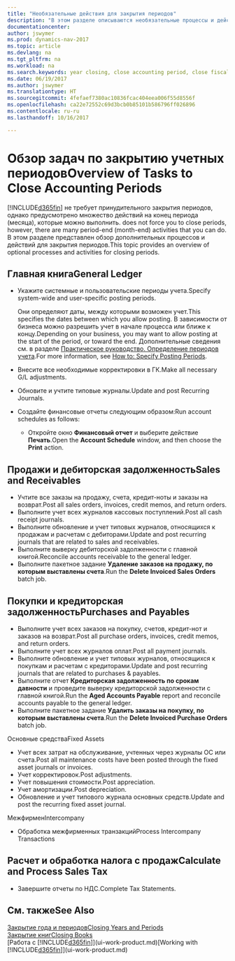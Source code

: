 ```yaml
---
title: "Необязательные действия для закрытия периодов"
description: "В этом разделе описываются необязательные процессы и действия по закрытию учетных периодов в Dynamics NAV."
documentationcenter: 
author: jswymer
ms.prod: dynamics-nav-2017
ms.topic: article
ms.devlang: na
ms.tgt_pltfrm: na
ms.workload: na
ms.search.keywords: year closing, close accounting period, close fiscal year, aging, creditor payments, vendor payments
ms.date: 06/19/2017
ms.author: jswymer
ms.translationtype: HT
ms.sourcegitcommit: 4fefaef7380ac10836fcac404eea006f55d8556f
ms.openlocfilehash: ca22e72552c69d3bcb0b85101b586796ff026896
ms.contentlocale: ru-ru
ms.lasthandoff: 10/16/2017

---
```

# <a name="overview-of-tasks-to-close-accounting-periods"></a><span data-ttu-id="c0636-103">Обзор задач по закрытию учетных периодов</span><span class="sxs-lookup"><span data-stu-id="c0636-103">Overview of Tasks to Close Accounting Periods</span></span>
[!INCLUDE[d365fin](includes/d365fin_md.md)]<span data-ttu-id="c0636-104"> не требует принудительного закрытия периодов, однако предусмотрено множество действий на конец периода (месяца), которые можно выполнить.</span><span class="sxs-lookup"><span data-stu-id="c0636-104"> does not force you to close periods, however, there are many period-end (month-end) activities that you can do.</span></span> <span data-ttu-id="c0636-105">В этом разделе представлен обзор дополнительных процессов и действий для закрытия периодов.</span><span class="sxs-lookup"><span data-stu-id="c0636-105">This topic provides an overview of optional processes and activities for closing periods.</span></span>  

## <a name="general-ledger"></a><span data-ttu-id="c0636-106">Главная книга</span><span class="sxs-lookup"><span data-stu-id="c0636-106">General Ledger</span></span>
* <span data-ttu-id="c0636-107">Укажите системные и пользовательские периоды учета.</span><span class="sxs-lookup"><span data-stu-id="c0636-107">Specify system-wide and user-specific posting periods.</span></span>  

    <span data-ttu-id="c0636-108">Они определяют даты, между которыми возможен учет.</span><span class="sxs-lookup"><span data-stu-id="c0636-108">This specifies the dates between which you allow posting.</span></span> <span data-ttu-id="c0636-109">В зависимости от бизнеса можно разрешить учет в начале процесса или ближе к концу.</span><span class="sxs-lookup"><span data-stu-id="c0636-109">Depending on your business, you may want to allow posting at the start of the period, or toward the end.</span></span> <span data-ttu-id="c0636-110">Дополнительные сведения см. в разделе [Практическое руководство. Определение периодов учета](finance-how-specify-posting-periods.md).</span><span class="sxs-lookup"><span data-stu-id="c0636-110">For more information, see [How to: Specify Posting Periods](finance-how-specify-posting-periods.md).</span></span>  
* <span data-ttu-id="c0636-111">Внесите все необходимые корректировки в ГК.</span><span class="sxs-lookup"><span data-stu-id="c0636-111">Make all necessary G/L adjustments.</span></span>  
* <span data-ttu-id="c0636-112">Обновите и учтите типовые журналы.</span><span class="sxs-lookup"><span data-stu-id="c0636-112">Update and post Recurring Journals.</span></span>  
  <!--* Process Consolidations-->
* <span data-ttu-id="c0636-113">Создайте финансовые отчеты следующим образом:</span><span class="sxs-lookup"><span data-stu-id="c0636-113">Run account schedules as follows:</span></span>  
  * <span data-ttu-id="c0636-114">Откройте окно **Финансовый отчет** и выберите действие **Печать**.</span><span class="sxs-lookup"><span data-stu-id="c0636-114">Open the **Account Schedule** window, and then choose the **Print** action.</span></span>  

## <a name="sales-and-receivables"></a><span data-ttu-id="c0636-115">Продажи и дебиторская задолженность</span><span class="sxs-lookup"><span data-stu-id="c0636-115">Sales and Receivables</span></span>
* <span data-ttu-id="c0636-116">Учтите все заказы на продажу, счета, кредит-ноты и заказы на возврат.</span><span class="sxs-lookup"><span data-stu-id="c0636-116">Post all sales orders, invoices, credit memos, and return orders.</span></span>  
* <span data-ttu-id="c0636-117">Выполните учет всех журналов кассовых поступлений.</span><span class="sxs-lookup"><span data-stu-id="c0636-117">Post all cash receipt journals.</span></span>  
* <span data-ttu-id="c0636-118">Выполните обновление и учет типовых журналов, относящихся к продажам и расчетам с дебиторами.</span><span class="sxs-lookup"><span data-stu-id="c0636-118">Update and post recurring journals that are related to sales and receivables.</span></span>  
* <span data-ttu-id="c0636-119">Выполните выверку дебиторской задолженности с главной книгой.</span><span class="sxs-lookup"><span data-stu-id="c0636-119">Reconcile accounts receivable to the general ledger.</span></span>  
* <span data-ttu-id="c0636-120">Выполните пакетное задание **Удаление заказов на продажу, по которым выставлены счета**.</span><span class="sxs-lookup"><span data-stu-id="c0636-120">Run the **Delete Invoiced Sales Orders** batch job.</span></span>  

## <a name="purchases-and-payables"></a><span data-ttu-id="c0636-121">Покупки и кредиторская задолженность</span><span class="sxs-lookup"><span data-stu-id="c0636-121">Purchases and Payables</span></span>
* <span data-ttu-id="c0636-122">Выполните учет всех заказов на покупку, счетов, кредит-нот и заказов на возврат.</span><span class="sxs-lookup"><span data-stu-id="c0636-122">Post all purchase orders, invoices, credit memos, and return orders.</span></span>  
* <span data-ttu-id="c0636-123">Выполните учет всех журналов оплат.</span><span class="sxs-lookup"><span data-stu-id="c0636-123">Post all payment journals.</span></span>  
* <span data-ttu-id="c0636-124">Выполните обновление и учет типовых журналов, относящихся к покупкам и расчетам с кредиторами.</span><span class="sxs-lookup"><span data-stu-id="c0636-124">Update and post recurring journals that are related to purchases & payables.</span></span>  
* <span data-ttu-id="c0636-125">Выполните отчет **Кредиторская задолженность по срокам давности** и проведите выверку кредиторской задолженности с главной книгой.</span><span class="sxs-lookup"><span data-stu-id="c0636-125">Run the **Aged Accounts Payable** report and reconcile accounts payable to the general ledger.</span></span>  
* <span data-ttu-id="c0636-126">Выполните пакетное задание **Удалить заказы на покупку, по которым выставлены счета**.</span><span class="sxs-lookup"><span data-stu-id="c0636-126">Run the **Delete Invoiced Purchase Orders** batch job.</span></span>  

<span data-ttu-id="c0636-127">Основные средства</span><span class="sxs-lookup"><span data-stu-id="c0636-127">Fixed Assets</span></span>
* <span data-ttu-id="c0636-128">Учет всех затрат на обслуживание, учтенных через журналы ОС или счета.</span><span class="sxs-lookup"><span data-stu-id="c0636-128">Post all maintenance costs have been posted through the fixed asset journals or invoices.</span></span>
* <span data-ttu-id="c0636-129">Учет корректировок.</span><span class="sxs-lookup"><span data-stu-id="c0636-129">Post adjustments.</span></span>
* <span data-ttu-id="c0636-130">Учет повышения стоимости.</span><span class="sxs-lookup"><span data-stu-id="c0636-130">Post appreciation.</span></span>
* <span data-ttu-id="c0636-131">Учет амортизации.</span><span class="sxs-lookup"><span data-stu-id="c0636-131">Post depreciation.</span></span>
* <span data-ttu-id="c0636-132">Обновление и учет типового журнала основных средств.</span><span class="sxs-lookup"><span data-stu-id="c0636-132">Update and post the recurring fixed asset journal.</span></span>

<span data-ttu-id="c0636-133">Межфирмен</span><span class="sxs-lookup"><span data-stu-id="c0636-133">Intercompany</span></span>
* <span data-ttu-id="c0636-134">Обработка межфирменных транзакций</span><span class="sxs-lookup"><span data-stu-id="c0636-134">Process Intercompany Transactions</span></span>

## <a name="calculate-and-process-sales-tax"></a><span data-ttu-id="c0636-135">Расчет и обработка налога с продаж</span><span class="sxs-lookup"><span data-stu-id="c0636-135">Calculate and Process Sales Tax</span></span>
* <span data-ttu-id="c0636-136">Завершите отчеты по НДС.</span><span class="sxs-lookup"><span data-stu-id="c0636-136">Complete Tax Statements.</span></span>  

## <a name="see-also"></a><span data-ttu-id="c0636-137">См. также</span><span class="sxs-lookup"><span data-stu-id="c0636-137">See Also</span></span>
[<span data-ttu-id="c0636-138">Закрытие года и периодов</span><span class="sxs-lookup"><span data-stu-id="c0636-138">Closing Years and Periods</span></span>](year-close-years-periods.md)  
[<span data-ttu-id="c0636-139">Закрытие книг</span><span class="sxs-lookup"><span data-stu-id="c0636-139">Closing Books</span></span>](year-close-books.md)  
<span data-ttu-id="c0636-140">[Работа с [!INCLUDE[d365fin](includes/d365fin_md.md)]](ui-work-product.md)</span><span class="sxs-lookup"><span data-stu-id="c0636-140">[Working with [!INCLUDE[d365fin](includes/d365fin_md.md)]](ui-work-product.md)</span></span>


